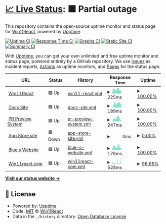 # [📈 Live Status](https://win11react.github.io/status): <!--live status--> **🟧 Partial outage**

This repository contains the open-source uptime monitor and status page for [Win11React](https://win11react.github.io/status), powered by [Upptime](https://github.com/upptime/upptime).

[![Uptime CI](https://github.com/win11react/status/workflows/Uptime%20CI/badge.svg)](https://github.com/win11react/status/actions?query=workflow%3A%22Uptime+CI%22)
[![Response Time CI](https://github.com/win11react/status/workflows/Response%20Time%20CI/badge.svg)](https://github.com/win11react/status/actions?query=workflow%3A%22Response+Time+CI%22)
[![Graphs CI](https://github.com/win11react/status/workflows/Graphs%20CI/badge.svg)](https://github.com/win11react/status/actions?query=workflow%3A%22Graphs+CI%22)
[![Static Site CI](https://github.com/win11react/status/workflows/Static%20Site%20CI/badge.svg)](https://github.com/win11react/status/actions?query=workflow%3A%22Static+Site+CI%22)
[![Summary CI](https://github.com/win11react/status/workflows/Summary%20CI/badge.svg)](https://github.com/win11react/status/actions?query=workflow%3A%22Summary+CI%22)

With [Upptime](https://upptime.js.org), you can get your own unlimited and free uptime monitor and status page, powered entirely by a GitHub repository. We use [Issues](https://github.com/win11react/status/issues) as incident reports, [Actions](https://github.com/win11react/status/actions) as uptime monitors, and [Pages](https://win11react.github.io/status) for the status page.

<!--start: status pages-->
<!-- This summary is generated by Upptime (https://github.com/upptime/upptime) -->
<!-- Do not edit this manually, your changes will be overwritten -->
<!-- prettier-ignore -->
| URL | Status | History | Response Time | Uptime |
| --- | ------ | ------- | ------------- | ------ |
| <img alt="" src="https://icons.duckduckgo.com/ip3/win11.blueedge.me.ico" height="13"> [Win11React](http://win11.blueedge.me/) | 🟩 Up | [win11-react.yml](https://github.com/win11react/status/commits/HEAD/history/win11-react.yml) | <details><summary><img alt="Response time graph" src="./graphs/win11-react/response-time-week.png" height="20"> 225ms</summary><br><a href="https://win11react.github.io/status/history/win11-react"><img alt="Response time 210" src="https://img.shields.io/endpoint?url=https%3A%2F%2Fraw.githubusercontent.com%2Fwin11react%2Fstatus%2FHEAD%2Fapi%2Fwin11-react%2Fresponse-time.json"></a><br><a href="https://win11react.github.io/status/history/win11-react"><img alt="24-hour response time 189" src="https://img.shields.io/endpoint?url=https%3A%2F%2Fraw.githubusercontent.com%2Fwin11react%2Fstatus%2FHEAD%2Fapi%2Fwin11-react%2Fresponse-time-day.json"></a><br><a href="https://win11react.github.io/status/history/win11-react"><img alt="7-day response time 225" src="https://img.shields.io/endpoint?url=https%3A%2F%2Fraw.githubusercontent.com%2Fwin11react%2Fstatus%2FHEAD%2Fapi%2Fwin11-react%2Fresponse-time-week.json"></a><br><a href="https://win11react.github.io/status/history/win11-react"><img alt="30-day response time 239" src="https://img.shields.io/endpoint?url=https%3A%2F%2Fraw.githubusercontent.com%2Fwin11react%2Fstatus%2FHEAD%2Fapi%2Fwin11-react%2Fresponse-time-month.json"></a><br><a href="https://win11react.github.io/status/history/win11-react"><img alt="1-year response time 225" src="https://img.shields.io/endpoint?url=https%3A%2F%2Fraw.githubusercontent.com%2Fwin11react%2Fstatus%2FHEAD%2Fapi%2Fwin11-react%2Fresponse-time-year.json"></a></details> | <details><summary><a href="https://win11react.github.io/status/history/win11-react">100.00%</a></summary><a href="https://win11react.github.io/status/history/win11-react"><img alt="All-time uptime 100.00%" src="https://img.shields.io/endpoint?url=https%3A%2F%2Fraw.githubusercontent.com%2Fwin11react%2Fstatus%2FHEAD%2Fapi%2Fwin11-react%2Fuptime.json"></a><br><a href="https://win11react.github.io/status/history/win11-react"><img alt="24-hour uptime 100.00%" src="https://img.shields.io/endpoint?url=https%3A%2F%2Fraw.githubusercontent.com%2Fwin11react%2Fstatus%2FHEAD%2Fapi%2Fwin11-react%2Fuptime-day.json"></a><br><a href="https://win11react.github.io/status/history/win11-react"><img alt="7-day uptime 100.00%" src="https://img.shields.io/endpoint?url=https%3A%2F%2Fraw.githubusercontent.com%2Fwin11react%2Fstatus%2FHEAD%2Fapi%2Fwin11-react%2Fuptime-week.json"></a><br><a href="https://win11react.github.io/status/history/win11-react"><img alt="30-day uptime 100.00%" src="https://img.shields.io/endpoint?url=https%3A%2F%2Fraw.githubusercontent.com%2Fwin11react%2Fstatus%2FHEAD%2Fapi%2Fwin11-react%2Fuptime-month.json"></a><br><a href="https://win11react.github.io/status/history/win11-react"><img alt="1-year uptime 100.00%" src="https://img.shields.io/endpoint?url=https%3A%2F%2Fraw.githubusercontent.com%2Fwin11react%2Fstatus%2FHEAD%2Fapi%2Fwin11-react%2Fuptime-year.json"></a></details>
| <img alt="" src="https://icons.duckduckgo.com/ip3/win11react-docs.andrewstech.me.ico" height="13"> [Docs Site](https://win11react-docs.andrewstech.me/) | 🟩 Up | [docs-site.yml](https://github.com/win11react/status/commits/HEAD/history/docs-site.yml) | <details><summary><img alt="Response time graph" src="./graphs/docs-site/response-time-week.png" height="20"> 189ms</summary><br><a href="https://win11react.github.io/status/history/docs-site"><img alt="Response time 179" src="https://img.shields.io/endpoint?url=https%3A%2F%2Fraw.githubusercontent.com%2Fwin11react%2Fstatus%2FHEAD%2Fapi%2Fdocs-site%2Fresponse-time.json"></a><br><a href="https://win11react.github.io/status/history/docs-site"><img alt="24-hour response time 165" src="https://img.shields.io/endpoint?url=https%3A%2F%2Fraw.githubusercontent.com%2Fwin11react%2Fstatus%2FHEAD%2Fapi%2Fdocs-site%2Fresponse-time-day.json"></a><br><a href="https://win11react.github.io/status/history/docs-site"><img alt="7-day response time 189" src="https://img.shields.io/endpoint?url=https%3A%2F%2Fraw.githubusercontent.com%2Fwin11react%2Fstatus%2FHEAD%2Fapi%2Fdocs-site%2Fresponse-time-week.json"></a><br><a href="https://win11react.github.io/status/history/docs-site"><img alt="30-day response time 188" src="https://img.shields.io/endpoint?url=https%3A%2F%2Fraw.githubusercontent.com%2Fwin11react%2Fstatus%2FHEAD%2Fapi%2Fdocs-site%2Fresponse-time-month.json"></a><br><a href="https://win11react.github.io/status/history/docs-site"><img alt="1-year response time 192" src="https://img.shields.io/endpoint?url=https%3A%2F%2Fraw.githubusercontent.com%2Fwin11react%2Fstatus%2FHEAD%2Fapi%2Fdocs-site%2Fresponse-time-year.json"></a></details> | <details><summary><a href="https://win11react.github.io/status/history/docs-site">100.00%</a></summary><a href="https://win11react.github.io/status/history/docs-site"><img alt="All-time uptime 99.82%" src="https://img.shields.io/endpoint?url=https%3A%2F%2Fraw.githubusercontent.com%2Fwin11react%2Fstatus%2FHEAD%2Fapi%2Fdocs-site%2Fuptime.json"></a><br><a href="https://win11react.github.io/status/history/docs-site"><img alt="24-hour uptime 100.00%" src="https://img.shields.io/endpoint?url=https%3A%2F%2Fraw.githubusercontent.com%2Fwin11react%2Fstatus%2FHEAD%2Fapi%2Fdocs-site%2Fuptime-day.json"></a><br><a href="https://win11react.github.io/status/history/docs-site"><img alt="7-day uptime 100.00%" src="https://img.shields.io/endpoint?url=https%3A%2F%2Fraw.githubusercontent.com%2Fwin11react%2Fstatus%2FHEAD%2Fapi%2Fdocs-site%2Fuptime-week.json"></a><br><a href="https://win11react.github.io/status/history/docs-site"><img alt="30-day uptime 100.00%" src="https://img.shields.io/endpoint?url=https%3A%2F%2Fraw.githubusercontent.com%2Fwin11react%2Fstatus%2FHEAD%2Fapi%2Fdocs-site%2Fuptime-month.json"></a><br><a href="https://win11react.github.io/status/history/docs-site"><img alt="1-year uptime 100.00%" src="https://img.shields.io/endpoint?url=https%3A%2F%2Fraw.githubusercontent.com%2Fwin11react%2Fstatus%2FHEAD%2Fapi%2Fdocs-site%2Fuptime-year.json"></a></details>
| <img alt="" src="https://icons.duckduckgo.com/ip3/github.com.ico" height="13"> [PR Preview System](https://github.com/features/actions) | 🟩 Up | [pr-preview-system.yml](https://github.com/win11react/status/commits/HEAD/history/pr-preview-system.yml) | <details><summary><img alt="Response time graph" src="./graphs/pr-preview-system/response-time-week.png" height="20"> 247ms</summary><br><a href="https://win11react.github.io/status/history/pr-preview-system"><img alt="Response time 263" src="https://img.shields.io/endpoint?url=https%3A%2F%2Fraw.githubusercontent.com%2Fwin11react%2Fstatus%2FHEAD%2Fapi%2Fpr-preview-system%2Fresponse-time.json"></a><br><a href="https://win11react.github.io/status/history/pr-preview-system"><img alt="24-hour response time 229" src="https://img.shields.io/endpoint?url=https%3A%2F%2Fraw.githubusercontent.com%2Fwin11react%2Fstatus%2FHEAD%2Fapi%2Fpr-preview-system%2Fresponse-time-day.json"></a><br><a href="https://win11react.github.io/status/history/pr-preview-system"><img alt="7-day response time 247" src="https://img.shields.io/endpoint?url=https%3A%2F%2Fraw.githubusercontent.com%2Fwin11react%2Fstatus%2FHEAD%2Fapi%2Fpr-preview-system%2Fresponse-time-week.json"></a><br><a href="https://win11react.github.io/status/history/pr-preview-system"><img alt="30-day response time 219" src="https://img.shields.io/endpoint?url=https%3A%2F%2Fraw.githubusercontent.com%2Fwin11react%2Fstatus%2FHEAD%2Fapi%2Fpr-preview-system%2Fresponse-time-month.json"></a><br><a href="https://win11react.github.io/status/history/pr-preview-system"><img alt="1-year response time 283" src="https://img.shields.io/endpoint?url=https%3A%2F%2Fraw.githubusercontent.com%2Fwin11react%2Fstatus%2FHEAD%2Fapi%2Fpr-preview-system%2Fresponse-time-year.json"></a></details> | <details><summary><a href="https://win11react.github.io/status/history/pr-preview-system">100.00%</a></summary><a href="https://win11react.github.io/status/history/pr-preview-system"><img alt="All-time uptime 53.99%" src="https://img.shields.io/endpoint?url=https%3A%2F%2Fraw.githubusercontent.com%2Fwin11react%2Fstatus%2FHEAD%2Fapi%2Fpr-preview-system%2Fuptime.json"></a><br><a href="https://win11react.github.io/status/history/pr-preview-system"><img alt="24-hour uptime 100.00%" src="https://img.shields.io/endpoint?url=https%3A%2F%2Fraw.githubusercontent.com%2Fwin11react%2Fstatus%2FHEAD%2Fapi%2Fpr-preview-system%2Fuptime-day.json"></a><br><a href="https://win11react.github.io/status/history/pr-preview-system"><img alt="7-day uptime 100.00%" src="https://img.shields.io/endpoint?url=https%3A%2F%2Fraw.githubusercontent.com%2Fwin11react%2Fstatus%2FHEAD%2Fapi%2Fpr-preview-system%2Fuptime-week.json"></a><br><a href="https://win11react.github.io/status/history/pr-preview-system"><img alt="30-day uptime 100.00%" src="https://img.shields.io/endpoint?url=https%3A%2F%2Fraw.githubusercontent.com%2Fwin11react%2Fstatus%2FHEAD%2Fapi%2Fpr-preview-system%2Fuptime-month.json"></a><br><a href="https://win11react.github.io/status/history/pr-preview-system"><img alt="1-year uptime 15.18%" src="https://img.shields.io/endpoint?url=https%3A%2F%2Fraw.githubusercontent.com%2Fwin11react%2Fstatus%2FHEAD%2Fapi%2Fpr-preview-system%2Fuptime-year.json"></a></details>
| <img alt="" src="https://icons.duckduckgo.com/ip3/win11react.github.io.ico" height="13"> [App Store site](https://win11react.github.io/store/) | 🟥 Down | [app-store-site.yml](https://github.com/win11react/status/commits/HEAD/history/app-store-site.yml) | <details><summary><img alt="Response time graph" src="./graphs/app-store-site/response-time-week.png" height="20"> 0ms</summary><br><a href="https://win11react.github.io/status/history/app-store-site"><img alt="Response time 352" src="https://img.shields.io/endpoint?url=https%3A%2F%2Fraw.githubusercontent.com%2Fwin11react%2Fstatus%2FHEAD%2Fapi%2Fapp-store-site%2Fresponse-time.json"></a><br><a href="https://win11react.github.io/status/history/app-store-site"><img alt="24-hour response time 0" src="https://img.shields.io/endpoint?url=https%3A%2F%2Fraw.githubusercontent.com%2Fwin11react%2Fstatus%2FHEAD%2Fapi%2Fapp-store-site%2Fresponse-time-day.json"></a><br><a href="https://win11react.github.io/status/history/app-store-site"><img alt="7-day response time 0" src="https://img.shields.io/endpoint?url=https%3A%2F%2Fraw.githubusercontent.com%2Fwin11react%2Fstatus%2FHEAD%2Fapi%2Fapp-store-site%2Fresponse-time-week.json"></a><br><a href="https://win11react.github.io/status/history/app-store-site"><img alt="30-day response time 0" src="https://img.shields.io/endpoint?url=https%3A%2F%2Fraw.githubusercontent.com%2Fwin11react%2Fstatus%2FHEAD%2Fapi%2Fapp-store-site%2Fresponse-time-month.json"></a><br><a href="https://win11react.github.io/status/history/app-store-site"><img alt="1-year response time 352" src="https://img.shields.io/endpoint?url=https%3A%2F%2Fraw.githubusercontent.com%2Fwin11react%2Fstatus%2FHEAD%2Fapi%2Fapp-store-site%2Fresponse-time-year.json"></a></details> | <details><summary><a href="https://win11react.github.io/status/history/app-store-site">0.00%</a></summary><a href="https://win11react.github.io/status/history/app-store-site"><img alt="All-time uptime 32.13%" src="https://img.shields.io/endpoint?url=https%3A%2F%2Fraw.githubusercontent.com%2Fwin11react%2Fstatus%2FHEAD%2Fapi%2Fapp-store-site%2Fuptime.json"></a><br><a href="https://win11react.github.io/status/history/app-store-site"><img alt="24-hour uptime 0.00%" src="https://img.shields.io/endpoint?url=https%3A%2F%2Fraw.githubusercontent.com%2Fwin11react%2Fstatus%2FHEAD%2Fapi%2Fapp-store-site%2Fuptime-day.json"></a><br><a href="https://win11react.github.io/status/history/app-store-site"><img alt="7-day uptime 0.00%" src="https://img.shields.io/endpoint?url=https%3A%2F%2Fraw.githubusercontent.com%2Fwin11react%2Fstatus%2FHEAD%2Fapi%2Fapp-store-site%2Fuptime-week.json"></a><br><a href="https://win11react.github.io/status/history/app-store-site"><img alt="30-day uptime 7.96%" src="https://img.shields.io/endpoint?url=https%3A%2F%2Fraw.githubusercontent.com%2Fwin11react%2Fstatus%2FHEAD%2Fapi%2Fapp-store-site%2Fuptime-month.json"></a><br><a href="https://win11react.github.io/status/history/app-store-site"><img alt="1-year uptime 6.72%" src="https://img.shields.io/endpoint?url=https%3A%2F%2Fraw.githubusercontent.com%2Fwin11react%2Fstatus%2FHEAD%2Fapi%2Fapp-store-site%2Fuptime-year.json"></a></details>
| <img alt="" src="https://icons.duckduckgo.com/ip3/blueedge.me.ico" height="13"> [Blue's Website](https://blueedge.me/) | 🟩 Up | [blue-s-website.yml](https://github.com/win11react/status/commits/HEAD/history/blue-s-website.yml) | <details><summary><img alt="Response time graph" src="./graphs/blue-s-website/response-time-week.png" height="20"> 176ms</summary><br><a href="https://win11react.github.io/status/history/blue-s-website"><img alt="Response time 149" src="https://img.shields.io/endpoint?url=https%3A%2F%2Fraw.githubusercontent.com%2Fwin11react%2Fstatus%2FHEAD%2Fapi%2Fblue-s-website%2Fresponse-time.json"></a><br><a href="https://win11react.github.io/status/history/blue-s-website"><img alt="24-hour response time 186" src="https://img.shields.io/endpoint?url=https%3A%2F%2Fraw.githubusercontent.com%2Fwin11react%2Fstatus%2FHEAD%2Fapi%2Fblue-s-website%2Fresponse-time-day.json"></a><br><a href="https://win11react.github.io/status/history/blue-s-website"><img alt="7-day response time 176" src="https://img.shields.io/endpoint?url=https%3A%2F%2Fraw.githubusercontent.com%2Fwin11react%2Fstatus%2FHEAD%2Fapi%2Fblue-s-website%2Fresponse-time-week.json"></a><br><a href="https://win11react.github.io/status/history/blue-s-website"><img alt="30-day response time 158" src="https://img.shields.io/endpoint?url=https%3A%2F%2Fraw.githubusercontent.com%2Fwin11react%2Fstatus%2FHEAD%2Fapi%2Fblue-s-website%2Fresponse-time-month.json"></a><br><a href="https://win11react.github.io/status/history/blue-s-website"><img alt="1-year response time 157" src="https://img.shields.io/endpoint?url=https%3A%2F%2Fraw.githubusercontent.com%2Fwin11react%2Fstatus%2FHEAD%2Fapi%2Fblue-s-website%2Fresponse-time-year.json"></a></details> | <details><summary><a href="https://win11react.github.io/status/history/blue-s-website">100.00%</a></summary><a href="https://win11react.github.io/status/history/blue-s-website"><img alt="All-time uptime 100.00%" src="https://img.shields.io/endpoint?url=https%3A%2F%2Fraw.githubusercontent.com%2Fwin11react%2Fstatus%2FHEAD%2Fapi%2Fblue-s-website%2Fuptime.json"></a><br><a href="https://win11react.github.io/status/history/blue-s-website"><img alt="24-hour uptime 100.00%" src="https://img.shields.io/endpoint?url=https%3A%2F%2Fraw.githubusercontent.com%2Fwin11react%2Fstatus%2FHEAD%2Fapi%2Fblue-s-website%2Fuptime-day.json"></a><br><a href="https://win11react.github.io/status/history/blue-s-website"><img alt="7-day uptime 100.00%" src="https://img.shields.io/endpoint?url=https%3A%2F%2Fraw.githubusercontent.com%2Fwin11react%2Fstatus%2FHEAD%2Fapi%2Fblue-s-website%2Fuptime-week.json"></a><br><a href="https://win11react.github.io/status/history/blue-s-website"><img alt="30-day uptime 100.00%" src="https://img.shields.io/endpoint?url=https%3A%2F%2Fraw.githubusercontent.com%2Fwin11react%2Fstatus%2FHEAD%2Fapi%2Fblue-s-website%2Fuptime-month.json"></a><br><a href="https://win11react.github.io/status/history/blue-s-website"><img alt="1-year uptime 100.00%" src="https://img.shields.io/endpoint?url=https%3A%2F%2Fraw.githubusercontent.com%2Fwin11react%2Fstatus%2FHEAD%2Fapi%2Fblue-s-website%2Fuptime-year.json"></a></details>
| <img alt="" src="https://icons.duckduckgo.com/ip3/win11react.com.ico" height="13"> [Win11react.com](https://Win11react.com) | 🟩 Up | [win11react-com.yml](https://github.com/win11react/status/commits/HEAD/history/win11react-com.yml) | <details><summary><img alt="Response time graph" src="./graphs/win11react-com/response-time-week.png" height="20"> 528ms</summary><br><a href="https://win11react.github.io/status/history/win11react-com"><img alt="Response time 445" src="https://img.shields.io/endpoint?url=https%3A%2F%2Fraw.githubusercontent.com%2Fwin11react%2Fstatus%2FHEAD%2Fapi%2Fwin11react-com%2Fresponse-time.json"></a><br><a href="https://win11react.github.io/status/history/win11react-com"><img alt="24-hour response time 964" src="https://img.shields.io/endpoint?url=https%3A%2F%2Fraw.githubusercontent.com%2Fwin11react%2Fstatus%2FHEAD%2Fapi%2Fwin11react-com%2Fresponse-time-day.json"></a><br><a href="https://win11react.github.io/status/history/win11react-com"><img alt="7-day response time 528" src="https://img.shields.io/endpoint?url=https%3A%2F%2Fraw.githubusercontent.com%2Fwin11react%2Fstatus%2FHEAD%2Fapi%2Fwin11react-com%2Fresponse-time-week.json"></a><br><a href="https://win11react.github.io/status/history/win11react-com"><img alt="30-day response time 362" src="https://img.shields.io/endpoint?url=https%3A%2F%2Fraw.githubusercontent.com%2Fwin11react%2Fstatus%2FHEAD%2Fapi%2Fwin11react-com%2Fresponse-time-month.json"></a><br><a href="https://win11react.github.io/status/history/win11react-com"><img alt="1-year response time 445" src="https://img.shields.io/endpoint?url=https%3A%2F%2Fraw.githubusercontent.com%2Fwin11react%2Fstatus%2FHEAD%2Fapi%2Fwin11react-com%2Fresponse-time-year.json"></a></details> | <details><summary><a href="https://win11react.github.io/status/history/win11react-com">96.65%</a></summary><a href="https://win11react.github.io/status/history/win11react-com"><img alt="All-time uptime 99.81%" src="https://img.shields.io/endpoint?url=https%3A%2F%2Fraw.githubusercontent.com%2Fwin11react%2Fstatus%2FHEAD%2Fapi%2Fwin11react-com%2Fuptime.json"></a><br><a href="https://win11react.github.io/status/history/win11react-com"><img alt="24-hour uptime 91.24%" src="https://img.shields.io/endpoint?url=https%3A%2F%2Fraw.githubusercontent.com%2Fwin11react%2Fstatus%2FHEAD%2Fapi%2Fwin11react-com%2Fuptime-day.json"></a><br><a href="https://win11react.github.io/status/history/win11react-com"><img alt="7-day uptime 96.65%" src="https://img.shields.io/endpoint?url=https%3A%2F%2Fraw.githubusercontent.com%2Fwin11react%2Fstatus%2FHEAD%2Fapi%2Fwin11react-com%2Fuptime-week.json"></a><br><a href="https://win11react.github.io/status/history/win11react-com"><img alt="30-day uptime 96.60%" src="https://img.shields.io/endpoint?url=https%3A%2F%2Fraw.githubusercontent.com%2Fwin11react%2Fstatus%2FHEAD%2Fapi%2Fwin11react-com%2Fuptime-month.json"></a><br><a href="https://win11react.github.io/status/history/win11react-com"><img alt="1-year uptime 99.46%" src="https://img.shields.io/endpoint?url=https%3A%2F%2Fraw.githubusercontent.com%2Fwin11react%2Fstatus%2FHEAD%2Fapi%2Fwin11react-com%2Fuptime-year.json"></a></details>

<!--end: status pages-->

[**Visit our status website →**](https://win11react.github.io/status)

## 📄 License

- Powered by: [Upptime](https://github.com/upptime/upptime)
- Code: [MIT](./LICENSE) © [Win11React](https://win11react.github.io/status)
- Data in the `./history` directory: [Open Database License](https://opendatacommons.org/licenses/odbl/1-0/)
